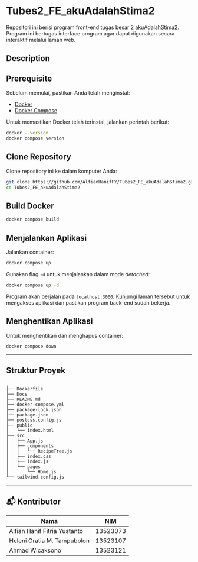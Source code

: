 # Tubes2_FE_akuAdalahStima2

Repositori ini berisi program front-end tugas besar 2 akuAdalahStima2. Program ini bertugas interface program agar dapat digunakan secara interaktif melalui laman web.

## Description

## Prerequisite

Sebelum memulai, pastikan Anda telah menginstal:

- [Docker](https://docs.docker.com/get-docker/)
- [Docker Compose](https://docs.docker.com/compose/install/)

Untuk memastikan Docker telah terinstal, jalankan perintah berikut:

```bash
docker --version
docker compose version
```

## Clone Repository

Clone repository ini ke dalam komputer Anda:

```bash
git clone https://github.com/AlfianHanifFY/Tubes2_FE_akuAdalahStima2.git
cd Tubes2_FE_akuAdalahStima2
```

## Build Docker

```bash
docker compose build
```

## Menjalankan Aplikasi

Jalankan container:

```bash
docker compose up
```

Gunakan flag `-d` untuk menjalankan dalam mode _detached_:

```bash
docker compose up -d
```

Program akan berjalan pada `localhost:3000`. Kunjungi laman tersebut untuk mengakses aplikasi dan pastikan program back-end sudah bekerja.

## Menghentikan Aplikasi

Untuk menghentikan dan menghapus container:

```bash
docker compose down
```

---

## Struktur Proyek

```text
.
├── Dockerfile
├── Docs
├── README.md
├── docker-compose.yml
├── package-lock.json
├── package.json
├── postcss.config.js
├── public
│   └── index.html
├── src
│   ├── App.js
│   ├── components
│   │   └── RecipeTree.js
│   ├── index.css
│   ├── index.js
│   └── pages
│       └── Home.js
└── tailwind.config.js
```

---

## 📬 Kontributor

| Nama                         | NIM      |
| ---------------------------- | -------- |
| Alfian Hanif Fitria Yustanto | 13523073 |
| Heleni Gratia M. Tampubolon  | 13523107 |
| Ahmad Wicaksono              | 13523121 |
